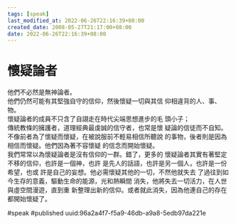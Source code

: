 ```yaml
---
tags: [speak]
last_modified_at: 2022-06-26T22:16:39+08:00
created_date: 2008-05-27T21:17:00+08:00
date: 2022-06-26T22:16:39+08:00
---
```

# 懷疑論者

他們不必然是無神論者。  
他們仍然可能有其堅強自守的信仰，然後懷疑一切與其信
仰相違背的人、事、物。  
懷疑論者的成員不只含了自詡走在時代尖端思想進步的毛
頭小子；  
傳統教條的擁護者，道理經典最虔誠的信守者，也常是懷
疑論的信徒而不自知。  
不像前者為了懷疑而懷疑，在被說服前不輕易相信所聽說
的事物，後者則是因為相信而懷疑。他們因為著不容懷疑
的信念而開始懷疑。  
我們常常以為懷疑論者是沒有信仰的一群。錯了，更多的
懷疑論者其實有著堅定不移的信仰，也許是一個神，也許
是先人的話語，也許是另一個人，也許是一份希望，也或
許是自己的妄想。他必需懷疑其他的一切，不然他就失去
了過往到如今生存的意義，驅動生命的能源，光和熱瞬間
消失，他將失去一切活力，在人世與虛空間漫遊，直到重
新整理出新的信仰。或者就此消失，因為他連自己的存在
都開始懷疑了。

#speak #published
uuid:96a2a4f7-f5a9-46db-a9a8-5edb97da221e